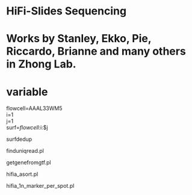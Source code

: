 # HiFi-Slides Sequencing


# Works by Stanley, Ekko, Pie, Riccardo, Brianne and many others in Zhong Lab.


# variable
flowcell=AAAL33WM5  
i=1  
j=1  
surf=$flowcell:$i:$j   



surfdedup  

finduniqread.pl  

getgenefromgtf.pl  

hifia_asort.pl  

hifia_1n_marker_per_spot.pl  


